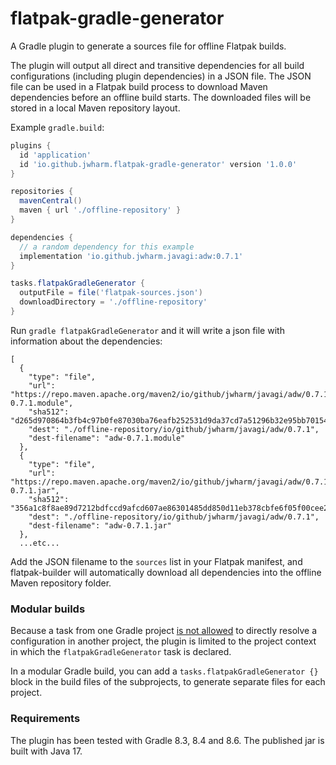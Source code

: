 # flatpak-gradle-generator
A Gradle plugin to generate a sources file for offline Flatpak builds.

The plugin will output all direct and transitive dependencies for all build 
configurations (including plugin dependencies) in a JSON file. The JSON file 
can be used in a Flatpak build process to download Maven dependencies before 
an offline build starts. The downloaded files will be stored in a local Maven 
repository layout.

Example `gradle.build`:

```groovy
plugins {
  id 'application'
  id 'io.github.jwharm.flatpak-gradle-generator' version '1.0.0'
}

repositories {
  mavenCentral()
  maven { url './offline-repository' }
}

dependencies {
  // a random dependency for this example
  implementation 'io.github.jwharm.javagi:adw:0.7.1'
}

tasks.flatpakGradleGenerator {
  outputFile = file('flatpak-sources.json')
  downloadDirectory = './offline-repository'
}
```

Run `gradle flatpakGradleGenerator` and it will write a json file with 
information about the dependencies:

```
[
  {
    "type": "file",
    "url": "https://repo.maven.apache.org/maven2/io/github/jwharm/javagi/adw/0.7.1/adw-0.7.1.module",
    "sha512": "d265d970864b3fb4c97b0fe87030ba76eafb252531d9da37cd7a51296b32e95bb70154f0075f6a0d0bc1e41fbd7f23280bdc6b317a1d5808c5a0c4b3a5ac70b5",
    "dest": "./offline-repository/io/github/jwharm/javagi/adw/0.7.1",
    "dest-filename": "adw-0.7.1.module"
  },
  {
    "type": "file",
    "url": "https://repo.maven.apache.org/maven2/io/github/jwharm/javagi/adw/0.7.1/adw-0.7.1.jar",
    "sha512": "356a1c8f8ae89d7212bdfccd9afcd607ae86301485dd850d11eb378cbfe6f05f00cee27be368f907b0b941a065564f7ca3fb7ee18b21f4aaf8bec4d4176ba65a",
    "dest": "./offline-repository/io/github/jwharm/javagi/adw/0.7.1",
    "dest-filename": "adw-0.7.1.jar"
  },
  ...etc...
```

Add the JSON filename to the `sources` list in your Flatpak manifest, and 
flatpak-builder will automatically download all dependencies into the offline 
Maven repository folder.

### Modular builds
Because a task from one Gradle project [is not allowed](https://docs.gradle.org/current/userguide/viewing_debugging_dependencies.html#sub:resolving-unsafe-configuration-resolution-errors)
to directly resolve a configuration in another project, the plugin is limited
to the project context in which the `flatpakGradleGenerator` task is declared.

In a modular Gradle build, you can add a `tasks.flatpakGradleGenerator {}` 
block in the build files of the subprojects, to generate separate files for 
each project.

### Requirements
The plugin has been tested with Gradle 8.3, 8.4 and 8.6. The published jar is 
built with Java 17.
